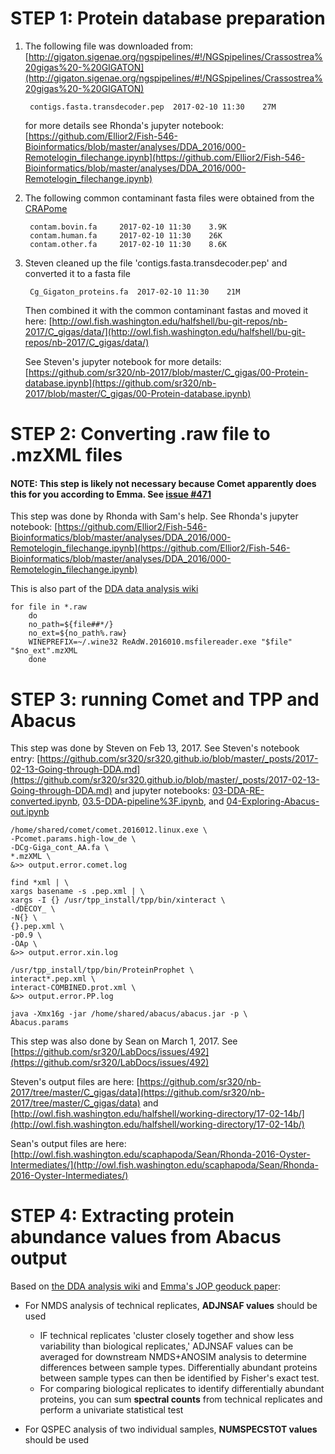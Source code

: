 # STEP 1: Protein database preparation

1. The following file was downloaded from: [http://gigaton.sigenae.org/ngspipelines/#!/NGSpipelines/Crassostrea%20gigas%20-%20GIGATON](http://gigaton.sigenae.org/ngspipelines/#!/NGSpipelines/Crassostrea%20gigas%20-%20GIGATON)

		contigs.fasta.transdecoder.pep	2017-02-10 11:30 	27M	

	for more details see Rhonda's jupyter notebook: [https://github.com/Ellior2/Fish-546-Bioinformatics/blob/master/analyses/DDA_2016/000-Remotelogin_filechange.ipynb](https://github.com/Ellior2/Fish-546-Bioinformatics/blob/master/analyses/DDA_2016/000-Remotelogin_filechange.ipynb)

2. The following common contaminant fasta files were obtained from the [CRAPome](https://www.nature.com/articles/nmeth.2557)

		contam.bovin.fa 	2017-02-10 11:30 	3.9K 
		contam.human.fa 	2017-02-10 11:30 	26K
		contam.other.fa 	2017-02-10 11:30 	8.6K	 

3. Steven cleaned up the file 'contigs.fasta.transdecoder.pep' and converted it to a fasta file

		Cg_Gigaton_proteins.fa 	2017-02-10 11:30 	21M	 
	
	Then combined it with the common contaminant fastas and moved it here: [http://owl.fish.washington.edu/halfshell/bu-git-repos/nb-2017/C_gigas/data/](http://owl.fish.washington.edu/halfshell/bu-git-repos/nb-2017/C_gigas/data/)
	
	See Steven's jupyter notebook for more details: [https://github.com/sr320/nb-2017/blob/master/C_gigas/00-Protein-database.ipynb](https://github.com/sr320/nb-2017/blob/master/C_gigas/00-Protein-database.ipynb)

# STEP 2: Converting .raw file to .mzXML files

#### NOTE: This step is likely not necessary because Comet apparently does this for you according to Emma. See [issue #471](https://github.com/sr320/LabDocs/issues/471)

This step was done by Rhonda with Sam's help. See Rhonda's jupyter notebook: [https://github.com/Ellior2/Fish-546-Bioinformatics/blob/master/analyses/DDA_2016/000-Remotelogin_filechange.ipynb](https://github.com/Ellior2/Fish-546-Bioinformatics/blob/master/analyses/DDA_2016/000-Remotelogin_filechange.ipynb) 

This is also part of the [DDA data analysis wiki](https://github.com/sr320/LabDocs/wiki/DDA-data-Analyses#convert-mass-spec-ms-raw-files-mzxml-files-for-use-in-comet)

	for file in *.raw
	    do
	    no_path=${file##*/}
	    no_ext=${no_path%.raw}
	    WINEPREFIX=~/.wine32 ReAdW.2016010.msfilereader.exe "$file" "$no_ext".mzXML
	    done

# STEP 3:  running Comet and TPP and Abacus  
This step was done by Steven on Feb 13, 2017. See Steven's notebook entry: [https://github.com/sr320/sr320.github.io/blob/master/_posts/2017-02-13-Going-through-DDA.md](https://github.com/sr320/sr320.github.io/blob/master/_posts/2017-02-13-Going-through-DDA.md) and jupyter notebooks: [03-DDA-RE-converted.ipynb](https://github.com/sr320/nb-2017/blob/master/C_gigas/03-DDA-RE-converted.ipynb), [03.5-DDA-pipeline%3F.ipynb](https://github.com/sr320/nb-2017/blob/master/C_gigas/03.5-DDA-pipeline%3F.ipynb), and [04-Exploring-Abacus-out.ipynb](https://github.com/sr320/nb-2017/blob/master/C_gigas/04-Exploring-Abacus-out.ipynb)

	/home/shared/comet/comet.2016012.linux.exe \
	-Pcomet.params.high-low_de \
	-DCg-Giga_cont_AA.fa \
	*.mzXML \
	&>> output.error.comet.log

	find *xml | \
	xargs basename -s .pep.xml | \
	xargs -I {} /usr/tpp_install/tpp/bin/xinteract \
	-dDECOY_ \
	-N{} \
	{}.pep.xml \
	-p0.9 \
	-OAp \
	&>> output.error.xin.log

	/usr/tpp_install/tpp/bin/ProteinProphet \
	interact*.pep.xml \
	interact-COMBINED.prot.xml \
	&>> output.error.PP.log

	java -Xmx16g -jar /home/shared/abacus/abacus.jar -p \
	Abacus.params

This step was also done by Sean on March 1, 2017. See [https://github.com/sr320/LabDocs/issues/492](https://github.com/sr320/LabDocs/issues/492)

Steven's output files are here:  [https://github.com/sr320/nb-2017/tree/master/C_gigas/data](https://github.com/sr320/nb-2017/tree/master/C_gigas/data) and [http://owl.fish.washington.edu/halfshell/working-directory/17-02-14b/](http://owl.fish.washington.edu/halfshell/working-directory/17-02-14b/)

Sean's output files are here:  [http://owl.fish.washington.edu/scaphapoda/Sean/Rhonda-2016-Oyster-Intermediates/](http://owl.fish.washington.edu/scaphapoda/Sean/Rhonda-2016-Oyster-Intermediates/)


# STEP 4:  Extracting protein abundance values from Abacus output 

Based on [the DDA analysis wiki](https://github.com/sr320/LabDocs/wiki/DDA-data-Analyses#convert-mass-spec-ms-raw-files-mzxml-files-for-use-in-comet) and [Emma's JOP geoduck paper](https://pubs.acs.org/doi/abs/10.1021/acs.jproteome.7b00288):

- For NMDS analysis of technical replicates, **ADJNSAF values** should be used
	- IF technical replicates 'cluster closely together and show less variability than biological replicates,' ADJNSAF values can be averaged for downstream NMDS+ANOSIM analysis to determine differences between sample types. Differentially abundant proteins between sample types can then be identified by Fisher's exact test. 
	- For comparing biological replicates to identify differentially abundant proteins, you can sum **spectral counts** from technical replicates and perform a univariate statistical test 
	
- For QSPEC analysis of two individual samples, **NUMSPECSTOT values** should be used


